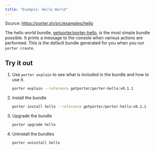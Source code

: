 ```yaml
---
title: "Example: Hello World"
---
```


Source: https://porter.sh/src/examples/hello

The hello world bundle, [getporter/porter-hello], is the most simple bundle possible.
It prints a message to the console when various actions are performed.
This is the default bundle generated for you when you run `porter create`.

## Try it out

1. Use `porter explain` to see what is included in the bundle and how to use it.
    ```bash
    porter explain --reference getporter/porter-hello:v0.1.1
    ```

1. Install the bundle
    ```bash
    porter install hello --reference getporter/porter-hello:v0.1.1
    ```

1. Upgrade the bundle
    ```bash
    porter upgrade hello
    ```

1. Uninstall the bundles
    ```bash
    porter uninstall hello
    ```

[getporter/porter-hello]: https://hub.docker.com/r/getporter/porter-hello/
